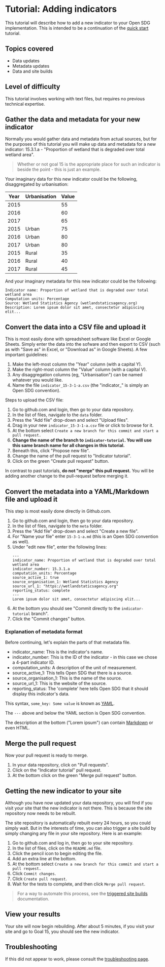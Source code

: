<h1>Tutorial: Adding indicators</h1>

This tutorial will describe how to add a new indicator to your Open SDG implementation. This is intended to be a continuation of the [quick start](../quick-start.md) tutorial.

## Topics covered

* Data updates
* Metadata updates
* Data and site builds

## Level of difficulty

This tutorial involves working with text files, but requires no previous technical expertise.

## Gather the data and metadata for your new indicator

Normally you would gather data and metadata from actual sources, but for the purposes of this tutorial you will make up data and metadata for a new indicator: 15.3.1.a - "Proportion of wetland that is degraded over total wetland area".

> Whether or not goal 15 is the appropriate place for such an indicator is beside the point - this is just an example.

Your imaginary data for this new indicator could be the following, disaggregated by urbanisation:

| Year | Urbanisation | Value |
| ---- | ------------ | ----- |
| 2015 |              | 55    |
| 2016 |              | 60    |
| 2017 |              | 65    |
| 2015 | Urban        | 75    |
| 2016 | Urban        | 80    |
| 2017 | Urban        | 80    |
| 2015 | Rural        | 35    |
| 2016 | Rural        | 40    |
| 2017 | Rural        | 45    |

And your imaginary metadata for this new indicator could be the following:

```
Indicator name: Proportion of wetland that is degraded over total wetland area
Computation units: Percentage
Source: Wetland Statistics Agency (wetlandstaticsagency.org)
Description: Lorem ipsum dolor sit amet, consectetur adipiscing elit...
```

## Convert the data into a CSV file and upload it

This is most easily done with spreadsheet software like Excel or Google Sheets. Simply enter the data into the sofware and then export to CSV (such as with "Save as" in Excel, or "Download as" in Google Sheets). A few important guidelines:

1. Make the left-most column the "Year" column (with a capital Y).
1. Make the right-most column the "Value" column (with a capital V).
1. Any disaggregation columns (eg, "Urbanisation") can be named whatever you would like.
1. Name the file `indicator_15-3-1-a.csv` (the "indicator_" is simply an Open SDG convention).

Steps to upload the CSV file:

1. Go to github.com and login, then go to your data repository.
1. In the list of files, navigate to the `data` folder.
1. Press the "Add file" drop-down and select "Upload files".
1. Drag in your new `indicator_15-3-1-a.csv` file or click to browse for it.
1. At the bottom select `Create a new branch for this commit and start a pull request.`
1. **Change the name of the branch to `indicator-tutorial`. You will use this same branch name for all changes in this tutorial.**
1. Beneath this, click "Propose new file".
1. Change the name of the pull request to "Indicator tutorial".
1. Click on the green "Create pull request" button.

In contrast to past tutorials, **do not "merge" this pull request.** You will be adding another change to the pull-request before merging it.

## Convert the metadata into a YAML/Markdown file and upload it

This step is most easily done directly in Github.com.

1. Go to github.com and login, then go to your data repository.
1. In the list of files, navigate to the `meta` folder.
1. Press the "Add file" drop-down and select "Create a new file".
1. For "Name your file" enter `15-3-1-a.md` (this is an Open SDG convention as well).
1. Under "edit new file", enter the following lines:
    ```
    ---
    indicator_name: Proportion of wetland that is degraded over total wetland area
    indicator_number: 15.3.1.a
    computation_units: Percentage
    source_active_1: true
    source_organisation_1: Wetland Statistics Agency
    source_url_1: "https://wetlandstaticsagency.org"
    reporting_status: complete
    ---
    Lorem ipsum dolor sit amet, consectetur adipiscing elit...
    ```
1. At the bottom you should see "Commit directly to the `indicator-tutorial` branch".
1. Click the "Commit changes" button.

### Explanation of metadata format

Before continuing, let's explain the parts of that metadata file.

* indicator_name: This is the indicator's name.
* indicator_number: This is the ID of the indicator - in this case we chose a 4-part indicator ID.
* computation_units: A description of the unit of measurement.
* source_active_1: This tells Open SDG that there is a source.
* source_organisation_1: This is the name of the source.
* source_url_1: This is the website of the source.
* reporting_status: The 'complete' here tells Open SDG that it should display this indicator's data.

This syntax, `some_key: Some value` is known as [YAML](https://yaml.org/).

The `---` above and below the YAML section is Open SDG convention.

The description at the bottom ("Lorem ipsum") can contain [Markdown](https://www.markdownguide.org/) or even HTML.

## Merge the pull request

Now your pull request is ready to merge.

1. In your data repository, click on "Pull requests".
1. Click on the "Indicator tutorial" pull request.
1. At the bottom click on the green "Merge pull request" button.

## Getting the new indicator to your site

Although you have now updated your data repository, you will find if you visit your site that the new indicator is not there. This is because the site repository now needs to be rebuilt.

The site repository is automatically rebuilt every 24 hours, so you could simply wait. But in the interests of time, you can also trigger a site build by simply changing any file in your site repository. Here is an example:

1. Go to github.com and log in, then go to your site repository.
1. In the list of files, click on the `README.md` file.
1. Click the pencil icon to begin editing the file.
1. Add an extra line at the bottom.
1. At the bottom select `Create a new branch for this commit and start a pull request.`
1. Click `Commit changes`.
1. Click `Create pull request`.
1. Wait for the tests to complete, and then click `Merge pull request`.

> For a way to automate this process, see the [triggered site builds](../automation/triggered-site-builds.md) documentation.

## View your results

Your site will now begin rebuilding. After about 5 minutes, if you visit your site and go to Goal 15, you should see the new indicator.

## Troubleshooting

If this did not appear to work, please consult the [troubleshooting page](../troubleshooting.md).

